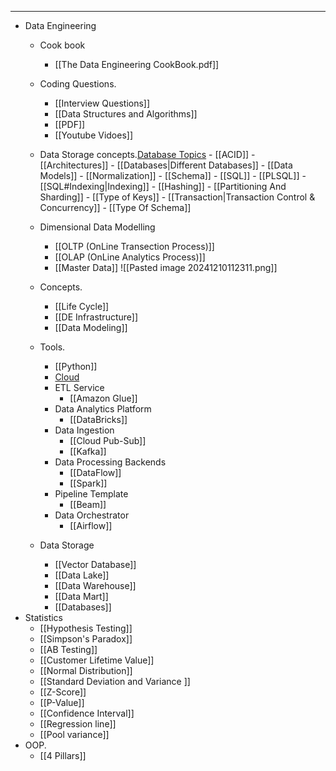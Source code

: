 ___
- Data Engineering
	- Cook book
		- [[The Data Engineering CookBook.pdf]]
	- Coding Questions.
		- [[Interview Questions]]
		- [[Data Structures and Algorithms]]
		- [[PDF]]
		- [[Youtube Vidoes]]
	- Data Storage concepts.[Database Topics](https://www.youtube.com/redirect?event=video_description&redir_token=QUFFLUhqbEJKSVNhMTJQd1hyZk1SU3hObTZTemVOaXJGQXxBQ3Jtc0trU0t0RTR3VTZmMWRTTElJX1NQUWNPR0ZJdUtyVTRTa3FZTkd5SGkyR2JBdGJkMmt2OFZoaXZUcENYZHoxSXM3SVlYQUM1UGhvZy16d3R1N1J3aHpkd20ybGxCeVcySWgwUEw1OGZvZ21LdXVuM2Q3MA&q=https%3A%2F%2Farpitbhayani.me%2Fknowledge-base&v=wXvljefXyEo)
			- [[ACID]]
			- [[Architectures]]
			- [[Databases|Different Databases]]
			- [[Data Models]]
			- [[Normalization]]
			- [[Schema]]
			- [[SQL]]
			- [[PLSQL]]
			- [[SQL#Indexing|Indexing]]
			- [[Hashing]]
			- [[Partitioning And Sharding]] 
			- [[Type of Keys]]
			- [[Transaction|Transaction Control & Concurrency]]
			- [[Type Of Schema]] 
	- Dimensional Data Modelling 
		- [[OLTP (OnLine Transection Process)]]
		- [[OLAP (OnLine Analytics Process)]]
		- [[Master Data]]
			![[Pasted image 20241210112311.png]]
	
	- Concepts.
		- [[Life Cycle]]
		- [[DE Infrastructure]]
		- [[Data Modeling]]
	- Tools.
		- [[Python]]
		- [Cloud](https://www.linkedin.com/embed/feed/update/urn:li:share:7256870603150811136)
		- ETL Service
			- [[Amazon Glue]]
		-  Data Analytics Platform
			- [[DataBricks]]
		- Data Ingestion
			- [[Cloud Pub-Sub]]
			- [[Kafka]]
		- Data Processing Backends
			- [[DataFlow]]
			- [[Spark]]
		- Pipeline Template
			- [[Beam]]
		- Data Orchestrator
			- [[Airflow]]
	-  Data Storage
		- [[Vector Database]]
		- [[Data Lake]]
		- [[Data Warehouse]]
		- [[Data Mart]]
		- [[Databases]]
- Statistics
	- [[Hypothesis Testing]]
	- [[Simpson's Paradox]]
	- [[AB Testing]]
	- [[Customer Lifetime Value]]
	- [[Normal Distribution]]
	- [[Standard Deviation and Variance ]]
	- [[Z-Score]]
	- [[P-Value]]
	- [[Confidence Interval]]
	- [[Regression line]]
	- [[Pool variance]]
- OOP.
	- [[4 Pillars]]
